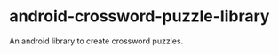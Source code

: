 android-crossword-puzzle-library
================================

An android library to create crossword puzzles.
